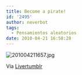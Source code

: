 ```yaml
---
title: Become a pirate!
id: '2495'
author: neverbot
tags:
  - Pensamientos aleatorios
date: 2010-04-21 16:58:28
---
```


![201004211657.jpg](./201004211657.jpg)

Vía [Livertumblr](http://livercake.tumblr.com/post/509345920/estoy-en-eso-sepulveda-jistark-via)
